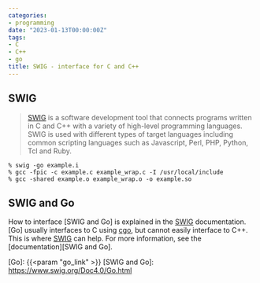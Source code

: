 ```yaml
---
categories:
- programming
date: "2023-01-13T00:00:00Z"
tags:
- C
- C++
- go
title: SWIG - interface for C and C++
---
```


## SWIG
> [SWIG] is a software development tool that connects programs written in C and C++ with a variety of high-level programming languages. SWIG is used with different types of target languages including common scripting languages such as Javascript, Perl, PHP, Python, Tcl and Ruby. 

~~~~
% swig -go example.i
% gcc -fpic -c example.c example_wrap.c -I /usr/local/include
% gcc -shared example.o example_wrap.o -o example.so

~~~~

## SWIG and Go

How to interface [SWIG and Go] is explained in the [SWIG] documentation. [Go] usually interfaces to C using [cgo](https://golang.org/cmd/cgo/), but cannot easily interface to C++. This is where [SWIG] can help. For more information, see the [documentation][SWIG and Go].

[SWIG]: https://swig.org/index.html
[SWIG Master Class]: http://www.dabeaz.com/SwigMaster/index.html
[Go]: {{<param "go_link" >}}
[SWIG and Go]: https://www.swig.org/Doc4.0/Go.html

